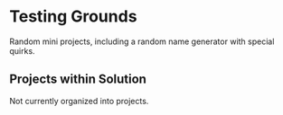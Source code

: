 # Testing Grounds

Random mini projects, including a random name generator with special quirks.

## Projects within Solution

Not currently organized into projects.